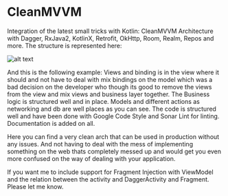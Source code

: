 # CleanMVVM

Integration of the latest small tricks with Kotlin: CleanMVVM Architecture with Dagger, RxJava2, KotlinX, Retrofit, OkHttp, Room, Realm, Repos and more. The structure is represented here: 

![alt text](https://imgur.com/NxWnKDk)

And this is the following example: Views and binding is in the view where it should and not have to deal with mix bindings on the model which was a bad decision on the developer who though its good to remove the views from the view and mix views and business layer together. The Business logic is structured well and in place. Models and different actions as networking and db are well places as you can see. The code is structured well and have been done with Google Code Style and Sonar Lint for linting. Documentation is added on all. 

Here you can find a very clean arch that can be used in production without any issues. And not having to deal with the mess of implementing something on the web thats completely messed up and would get you even more confused on the way of dealing with your application.

If you want me to include support for Fragment Injection with ViewModel and the relation between the activity and DaggerActivity and Fragment. Please let me know.
